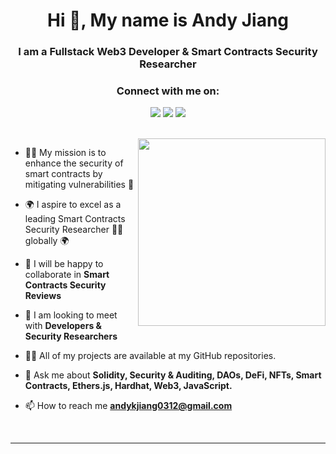 <h1 align="center">Hi 👋, My name is Andy Jiang</h1>
<h3 align="center">I am a Fullstack Web3 Developer & Smart Contracts Security Researcher</h3>

<h3 align="center">Connect with me on:</h3>

<p align="center">
  <a href="https://www.linkedin.com/in/andy-jiang-962294253/"><img src="https://img.shields.io/badge/LinkedIn-0077B5?style=for-the-badge&logo=linkedin&logoColor=white"></a>
  <a href="https://t.me/andyjeth/"><img src="https://img.shields.io/badge/Telegram-1DA1F2?style=for-the-badge&logo=telegram&logoColor=white"></a>
  <a href="discordapp.com/users/0x00dev"><img src="https://img.shields.io/badge/discord-0A0A0A?style=for-the-badge&logo=discord&logoColor=white"></a>
</p>

<br>

<img src="https://user-images.githubusercontent.com/56123405/177257029-97b74749-6158-42db-a3bc-c4f8f80db01c.png" align="right" width=300>

- 👨‍💻 My mission is to enhance the security of smart contracts by mitigating vulnerabilities 🐞

- 🌍 I aspire to excel as a leading Smart Contracts Security Researcher 👨‍💻 globally 🌍

- 👯 I will be happy to collaborate in **Smart Contracts Security Reviews**

- 🤝 I am looking to meet with **Developers & Security Researchers**

- 👨‍💻 All of my projects are available at my GitHub repositories.

- 💬 Ask me about **Solidity, Security & Auditing, DAOs, DeFi, NFTs, Smart Contracts, Ethers.js, Hardhat, Web3, JavaScript.**

- 📫 How to reach me **andykjiang0312@gmail.com**

<br>

---

<br>

